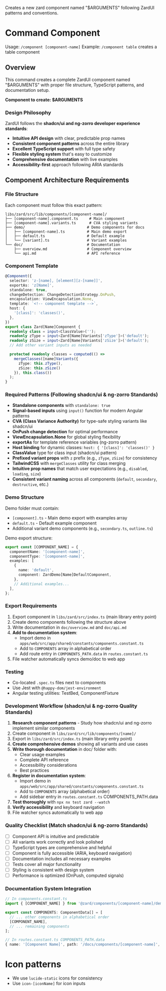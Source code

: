 Creates a new zard component named "$ARGUMENTS" following ZardUI patterns and conventions.

# Command Component

Usage: `/component [component-name]`
Example: `/component table` creates a table component

## Overview

This command creates a complete ZardUI component named "$ARGUMENTS" with proper file structure, TypeScript patterns, and documentation setup.

**Component to create: $ARGUMENTS**

### Design Philosophy

ZardUI follows the **shadcn/ui and ng-zorro developer experience standards**:

- **Intuitive API design** with clear, predictable prop names
- **Consistent component patterns** across the entire library
- **Excellent TypeScript support** with full type safety
- **Flexible styling system** that's easy to customize
- **Comprehensive documentation** with live examples
- **Accessibility-first** approach following ARIA standards

## Component Architecture Requirements

### File Structure

Each component must follow this exact pattern:

```
libs/zard/src/lib/components/[component-name]/
├── [component-name].component.ts     # Main component
├── [component-name].variants.ts      # CVA styling variants
├── demo/                            # Demo components for docs
│   ├── [component-name].ts          # Main demo export
│   ├── default.ts                   # Default example
│   └── [variant].ts                 # Variant examples
└── doc/                             # Documentation
    ├── overview.md                  # Component overview
    └── api.md                       # API reference
```

### Component Template

```typescript
@Component({
  selector: 'z-[name], [element][z-[name]]',
  exportAs: 'z[Name]',
  standalone: true,
  changeDetection: ChangeDetectionStrategy.OnPush,
  encapsulation: ViewEncapsulation.None,
  template: `<!-- component template -->`,
  host: {
    '[class]': 'classes()',
  },
})
export class Zard[Name]Component {
  readonly class = input<ClassValue>('');
  readonly zType = input<Zard[Name]Variants['zType']>('default');
  readonly zSize = input<Zard[Name]Variants['zSize']>('default');
  // Add other variant inputs as needed

  protected readonly classes = computed(() =>
    mergeClasses([name]Variants({
      zType: this.zType(),
      zSize: this.zSize()
    }), this.class())
  );
}
```

### Required Patterns (Following shadcn/ui & ng-zorro Standards)

- **Standalone components** with `standalone: true`
- **Signal-based inputs** using `input()` function for modern Angular patterns
- **CVA (Class Variance Authority)** for type-safe styling variants like shadcn/ui
- **OnPush change detection** for optimal performance
- **ViewEncapsulation.None** for global styling flexibility
- **exportAs** for template reference variables (ng-zorro pattern)
- **Host binding** for dynamic classes: `host: { '[class]': 'classes()' }`
- **ClassValue** type for class input (shadcn/ui pattern)
- **Prefixed variant props** with `z` prefix (e.g., `zType`, `zSize`) for consistency
- **TailwindCSS** with `mergeClasses` utility for class merging
- **Intuitive prop names** that match user expectations (e.g., `disabled`, `loading`, `size`)
- **Consistent variant naming** across all components (`default`, `secondary`, `destructive`, etc.)

### Demo Structure

Demo folder must contain:

- `[component].ts` - Main demo export with examples array
- `default.ts` - Default example component
- Additional variant demo components (e.g., `secondary.ts`, `outline.ts`)

Demo export structure:

```typescript
export const [COMPONENT_NAME] = {
  componentName: '[component-name]',
  componentType: '[component-name]',
  examples: [
    {
      name: 'default',
      component: ZardDemo[Name]DefaultComponent,
    },
    // Additional examples...
  ],
};
```

### Export Requirements

1. Export component in `libs/zard/src/index.ts` (main library entry point)
2. Create demo components following the structure above
3. Write documentation in `doc/overview.md` and `doc/api.md`
4. **Add to documentation system**:
   - Import demo in `apps/web/src/app/shared/constants/components.constant.ts`
   - Add to `COMPONENTS` array in alphabetical order
   - Add route entry in `COMPONENTS_PATH.data` in `routes.constant.ts`
5. File watcher automatically syncs demo/doc to web app

### Testing

- Co-located `.spec.ts` files next to components
- Use Jest with `@happy-dom/jest-environment`
- Angular testing utilities: TestBed, ComponentFixture

### Development Workflow (shadcn/ui & ng-zorro Quality Standards)

1. **Research component patterns** - Study how shadcn/ui and ng-zorro implement similar components
2. Create component in `libs/zard/src/lib/components/[name]/`
3. Export in `libs/zard/src/index.ts` (main library entry point)
4. **Create comprehensive demos** showing all variants and use cases
5. **Write thorough documentation** in doc/ folder with:
   - Clear usage examples
   - Complete API reference
   - Accessibility considerations
   - Best practices
6. **Register in documentation system**:
   - Import demo in `apps/web/src/app/shared/constants/components.constant.ts`
   - Add to `COMPONENTS` array (alphabetical order)
   - Add sidebar entry in `routes.constant.ts` COMPONENTS_PATH.data
7. **Test thoroughly** with `npx nx test zard --watch`
8. **Verify accessibility** and keyboard navigation
9. File watcher syncs automatically to web app

### Quality Checklist (Match shadcn/ui & ng-zorro Standards)

- [ ] Component API is intuitive and predictable
- [ ] All variants work correctly and look polished
- [ ] TypeScript types are comprehensive and helpful
- [ ] Component is fully accessible (ARIA, keyboard navigation)
- [ ] Documentation includes all necessary examples
- [ ] Tests cover all major functionality
- [ ] Styling is consistent with design system
- [ ] Performance is optimized (OnPush, computed signals)

### Documentation System Integration

```typescript
// In components.constant.ts
import { [COMPONENT_NAME] } from '@zard/components/[component-name]/demo/[component-name]';

export const COMPONENTS: ComponentData[] = [
  // ... other components in alphabetical order
  [COMPONENT_NAME],
  // ... remaining components
];
```

```typescript
// In routes.constant.ts COMPONENTS_PATH.data
{ name: '[Component Name]', path: '/docs/components/[component-name]', available: true },
```

# Icon patterns

- We use `lucide-static` icons for consistency
- Use `icon-[iconName]` for icon inputs
